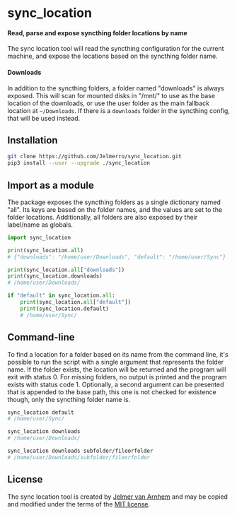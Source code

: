 sync\_location
==============

#### Read, parse and expose syncthing folder locations by name

The sync location tool will read the syncthing configuration for the current machine,
and expose the locations based on the syncthing folder name.

#### Downloads

In addition to the syncthing folders, a folder named "downloads" is always exposed.
This will scan for mounted disks in "/mnt/" to use as the base location of the downloads,
or use the user folder as the main fallback location at `~/Downloads`.
If there is a `downloads` folder in the syncthing config, that will be used instead.

## Installation

```bash
git clone https://github.com/Jelmerro/sync_location.git
pip3 install --user --upgrade ./sync_location
```

## Import as a module

The package exposes the syncthing folders as a single dictionary named "all".
Its keys are based on the folder names, and the values are set to the folder locations.
Additionally, all folders are also exposed by their label/name as globals.

```python
import sync_location

print(sync_location.all)
# {"downloads": "/home/user/Downloads", "default": "/home/user/Sync"}

print(sync_location.all["downloads"])
print(sync_location.downloads)
# /home/user/Downloads/

if "default" in sync_location.all:
    print(sync_location.all["default"])
    print(sync_location.default)
    # /home/user/Sync/
```

## Command-line

To find a location for a folder based on its name from the command line,
it's possible to run the script with a single argument that represents the folder name.
If the folder exists, the location will be returned and the program will exit with status 0.
For missing folders, no output is printed and the program exists with status code 1.
Optionally, a second argument can be presented that is appended to the base path,
this one is not checked for existence though, only the syncthing folder name is.

```bash
sync_location default
# /home/user/Sync/

sync_location downloads
# /home/user/Downloads/

sync_location downloads subfolder/fileorfolder
# /home/user/Downloads/subfolder/fileorfolder
```

## License

The sync location tool is created by [Jelmer van Arnhem](https://github.com/Jelmerro)
and may be copied and modified under the terms of the [MIT license](./LICENSE).
